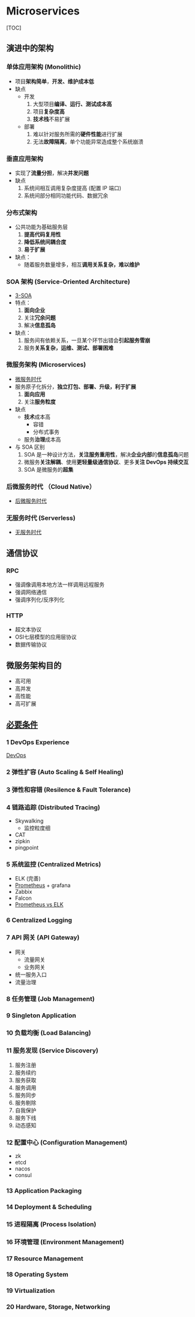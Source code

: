 # Microservices

[TOC]

## 演进中的架构

### 单体应用架构 (Monolithic)

* 项目**架构简单**，**开发、维护成本低**
* 缺点
  * 开发
    1. 大型项目**编译、运行、测试成本高**
    2. 项目**复杂度高**
    3. **技术栈**不易扩展
  * 部署
    1. 难以针对服务所需的**硬件性能**进行扩展
    2. 无法**故障隔离**，单个功能异常造成整个系统崩溃

### 垂直应用架构

* 实现了**流量分担**，解决**并发问题**
* 缺点
   1. 系统间相互调用复杂度提高 (配置 IP 端口)
   2. 系统间部分相同功能代码、数据冗余

### 分布式架构

* 公共功能为基础服务层
    1. **提高代码复用性**
    2. **降低系统间耦合度**
    3. **易于扩展**
* 缺点：
  * 随着服务数量增多，相互**调用关系复杂，难以维护**

### SOA 架构 (Service-Oriented Architecture)

* [3-SOA](3-SOA.md)
* 特点：
    1. **面向企业**
    2. 关注**冗余问题**
    3. 解决**信息孤岛**
* 缺点：
    1. 服务间有依赖关系，一旦某个环节出错会**引起服务雪崩**
    2. 服务**关系复杂，运维、测试、部署困难**

### 微服务架构 (Microservices)

* [微服务时代](https://icyfenix.cn/architecture/architect-history/microservices.html)
* 服务原子化拆分，**独立打包、部署、升级，利于扩展**
    1. **面向应用**
    2. 关注**服务粒度**
* 缺点
  * **技术**成本高
    * 容错
    * 分布式事务
  * 服务**治理**成本高
* 与 SOA 区别
    1. SOA 是一种设计方法，**关注服务重用性**，解决**企业内部**的**信息孤岛**问题
    2. 微服务**关注解耦**、使用**更轻量级通信协议**、更多**关注 DevOps 持续交互**
    3. SOA 是微服务的**超集**

### 后微服务时代 （Cloud Native）

* [后微服务时代](https://icyfenix.cn/architecture/architect-history/post-microservices.html)

### 无服务时代 (Serverless)

* [无服务时代](https://icyfenix.cn/architecture/architect-history/serverless.html)

## 通信协议

### RPC

* 强调像调用本地方法一样调用远程服务
* 强调网络通信
* 强调序列化/反序列化

### HTTP

* 超文本协议
* OSI七层模型的应用层协议
* 数据传输协议

## 微服务架构目的

* 高可用
* 高并发
* 高性能
* 高可扩展

## [必要条件](10-必要条件)

### 1 DevOps Experience

[DevOps](5-DevOps.md)

### 2 弹性扩容 (Auto Scaling & Self Healing)

### 3 弹性和容错 (Resilence & Fault Tolerance)

### 4 链路追踪 (Distributed Tracing)

* Skywalking
  * 监控粒度细
* CAT
* zipkin
* pingpoint

### 5 系统监控 (Centralized Metrics)

* ELK (完善)
* [Prometheus](16-Prometheus) + grafana
* Zabbix
* Falcon
* [Prometheus vs ELK](19-Prometheus-vs-ELK.md)

### 6 Centralized Logging

### 7 API 网关 (API Gateway)

* 网关
  * 流量网关
  * 业务网关
* 统一服务入口
* 流量治理

### 8 任务管理 (Job Management)

### 9 Singleton Application

### 10 负载均衡 (Load Balancing)

### 11 服务发现 (Service Discovery)

1. 服务注册
2. 服务续约
3. 服务获取
4. 服务调用
5. 服务同步
6. 服务剔除
7. 自我保护
8. 服务下线
9. 动态感知

### 12 配置中心 (Configuration Management)

* zk
* etcd
* nacos
* consul

### 13 Application Packaging

### 14 Deployment & Scheduling

### 15 进程隔离 (Process Isolation)

### 16 环境管理 (Environment Management)

### 17 Resource Management

### 18 Operating System

### 19 Virtualization

### 20 Hardware, Storage, Networking
